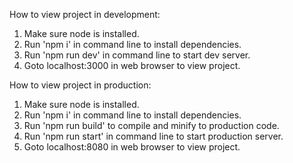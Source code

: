 How to view project in development:
1. Make sure node is installed.
2. Run 'npm i' in command line to install dependencies.
3. Run 'npm run dev' in command line to start dev server.
4. Goto localhost:3000 in web browser to view project.

How to view project in production:
1. Make sure node is installed.
2. Run 'npm i' in command line to install dependencies.
3. Run 'npm run build' to compile and minify to production code.
3. Run 'npm run start' in command line to start production server.
4. Goto localhost:8080 in web browser to view project.
